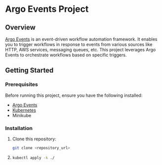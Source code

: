 # Argo Events Project

## Overview

[Argo Events](https://argoproj.github.io/projects/argo-events/) is an event-driven workflow automation framework. It enables you to trigger workflows in response to events from various sources like HTTP, AWS services, messaging queues, etc. This project leverages Argo Events to orchestrate workflows based on specific triggers.

## Getting Started

### Prerequisites

Before running this project, ensure you have the following installed:

- [Argo Events](https://argoproj.github.io/projects/argo-events/)
- [Kubernetes](https://kubernetes.io/)
- Minikube

### Installation

1. Clone this repository:

   ```bash
   git clone <repository_url>
   ```
2. ```bash
   kubectl apply -k ./
   ```